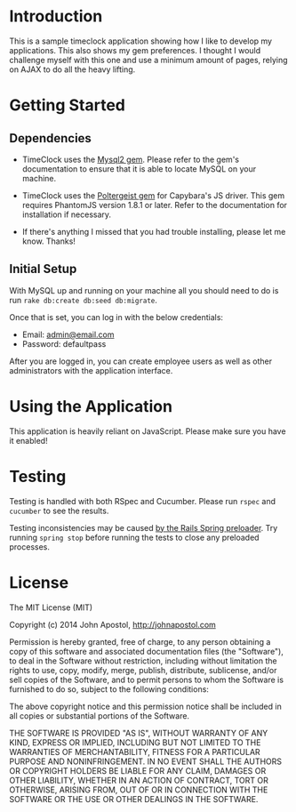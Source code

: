 Introduction
============

This is a sample timeclock application showing how I like to develop my applications. This also shows my gem preferences. I thought I would challenge myself with this one and use a minimum amount of pages, relying on AJAX to do all the heavy lifting.

Getting Started
===============

Dependencies
------------

* TimeClock uses the [Mysql2 gem](https://github.com/brianmario/mysql2). Please refer to the gem's documentation to ensure that it is able to locate MySQL on your machine.

* TimeClock uses the [Poltergeist gem](https://github.com/teampoltergeist/poltergeist) for Capybara's JS driver. This gem requires PhantomJS version 1.8.1 or later. Refer to the documentation for installation if necessary.

* If there's anything I missed that you had trouble installing, please let me know. Thanks!

Initial Setup
--------------

With MySQL up and running on your machine all you should need to do is run `rake db:create db:seed db:migrate`.

Once that is set, you can log in with the below credentials:

* Email: admin@email.com
* Password: defaultpass

After you are logged in, you can create employee users as well as other administrators with the application interface.

Using the Application
=====================

This application is heavily reliant on JavaScript. Please make sure you have it enabled!

Testing
=======

Testing is handled with both RSpec and Cucumber. Please run `rspec` and `cucumber` to see the results.

Testing inconsistencies may be caused [by the Rails Spring preloader](https://github.com/rails/spring). Try running `spring stop` before running the tests to close any preloaded processes.

License
=======

The MIT License (MIT)

Copyright (c) 2014 John Apostol, http://johnapostol.com

Permission is hereby granted, free of charge, to any person obtaining a copy
of this software and associated documentation files (the "Software"), to deal
in the Software without restriction, including without limitation the rights
to use, copy, modify, merge, publish, distribute, sublicense, and/or sell
copies of the Software, and to permit persons to whom the Software is
furnished to do so, subject to the following conditions:

The above copyright notice and this permission notice shall be included in all
copies or substantial portions of the Software.

THE SOFTWARE IS PROVIDED "AS IS", WITHOUT WARRANTY OF ANY KIND, EXPRESS OR
IMPLIED, INCLUDING BUT NOT LIMITED TO THE WARRANTIES OF MERCHANTABILITY,
FITNESS FOR A PARTICULAR PURPOSE AND NONINFRINGEMENT. IN NO EVENT SHALL THE
AUTHORS OR COPYRIGHT HOLDERS BE LIABLE FOR ANY CLAIM, DAMAGES OR OTHER
LIABILITY, WHETHER IN AN ACTION OF CONTRACT, TORT OR OTHERWISE, ARISING FROM,
OUT OF OR IN CONNECTION WITH THE SOFTWARE OR THE USE OR OTHER DEALINGS IN THE
SOFTWARE.